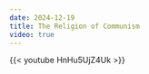 ```yaml
---
date: 2024-12-19
title: The Religion of Communism
video: true
---
```



{{< youtube HnHu5UjZ4Uk >}}
